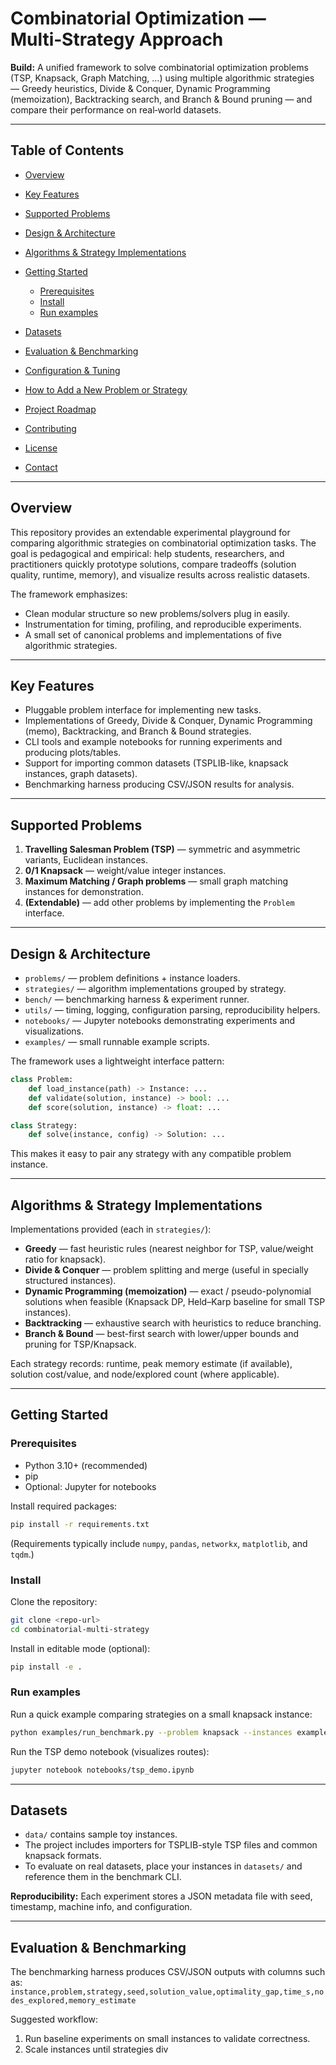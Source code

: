 # Combinatorial Optimization — Multi‑Strategy Approach

**Build:** A unified framework to solve combinatorial optimization problems (TSP, Knapsack, Graph Matching, …) using multiple algorithmic strategies — Greedy heuristics, Divide & Conquer, Dynamic Programming (memoization), Backtracking search, and Branch & Bound pruning — and compare their performance on real‑world datasets.

---

## Table of Contents

* [Overview](#overview)
* [Key Features](#key-features)
* [Supported Problems](#supported-problems)
* [Design & Architecture](#design--architecture)
* [Algorithms & Strategy Implementations](#algorithms--strategy-implementations)
* [Getting Started](#getting-started)

  * [Prerequisites](#prerequisites)
  * [Install](#install)
  * [Run examples](#run-examples)
* [Datasets](#datasets)
* [Evaluation & Benchmarking](#evaluation--benchmarking)
* [Configuration & Tuning](#configuration--tuning)
* [How to Add a New Problem or Strategy](#how-to-add-a-new-problem-or-strategy)
* [Project Roadmap](#project-roadmap)
* [Contributing](#contributing)
* [License](#license)
* [Contact](#contact)

---

## Overview

This repository provides an extendable experimental playground for comparing algorithmic strategies on combinatorial optimization tasks. The goal is pedagogical and empirical: help students, researchers, and practitioners quickly prototype solutions, compare tradeoffs (solution quality, runtime, memory), and visualize results across realistic datasets.

The framework emphasizes:

* Clean modular structure so new problems/solvers plug in easily.
* Instrumentation for timing, profiling, and reproducible experiments.
* A small set of canonical problems and implementations of five algorithmic strategies.

---

## Key Features

* Pluggable problem interface for implementing new tasks.
* Implementations of Greedy, Divide & Conquer, Dynamic Programming (memo), Backtracking, and Branch & Bound strategies.
* CLI tools and example notebooks for running experiments and producing plots/tables.
* Support for importing common datasets (TSPLIB-like, knapsack instances, graph datasets).
* Benchmarking harness producing CSV/JSON results for analysis.

---

## Supported Problems

1. **Travelling Salesman Problem (TSP)** — symmetric and asymmetric variants, Euclidean instances.
2. **0/1 Knapsack** — weight/value integer instances.
3. **Maximum Matching / Graph problems** — small graph matching instances for demonstration.
4. **(Extendable)** — add other problems by implementing the `Problem` interface.

---

## Design & Architecture

* `problems/` — problem definitions + instance loaders.
* `strategies/` — algorithm implementations grouped by strategy.
* `bench/` — benchmarking harness & experiment runner.
* `utils/` — timing, logging, configuration parsing, reproducibility helpers.
* `notebooks/` — Jupyter notebooks demonstrating experiments and visualizations.
* `examples/` — small runnable example scripts.

The framework uses a lightweight interface pattern:

```py
class Problem:
    def load_instance(path) -> Instance: ...
    def validate(solution, instance) -> bool: ...
    def score(solution, instance) -> float: ...

class Strategy:
    def solve(instance, config) -> Solution: ...
```

This makes it easy to pair any strategy with any compatible problem instance.

---

## Algorithms & Strategy Implementations

Implementations provided (each in `strategies/`):

* **Greedy** — fast heuristic rules (nearest neighbor for TSP, value/weight ratio for knapsack).
* **Divide & Conquer** — problem splitting and merge (useful in specially structured instances).
* **Dynamic Programming (memoization)** — exact / pseudo-polynomial solutions when feasible (Knapsack DP, Held–Karp baseline for small TSP instances).
* **Backtracking** — exhaustive search with heuristics to reduce branching.
* **Branch & Bound** — best-first search with lower/upper bounds and pruning for TSP/Knapsack.

Each strategy records: runtime, peak memory estimate (if available), solution cost/value, and node/explored count (where applicable).

---

## Getting Started

### Prerequisites

* Python 3.10+ (recommended)
* pip
* Optional: Jupyter for notebooks

Install required packages:

```bash
pip install -r requirements.txt
```

(Requirements typically include `numpy`, `pandas`, `networkx`, `matplotlib`, and `tqdm`.)

### Install

Clone the repository:

```bash
git clone <repo-url>
cd combinatorial-multi-strategy
```

Install in editable mode (optional):

```bash
pip install -e .
```

### Run examples

Run a quick example comparing strategies on a small knapsack instance:

```bash
python examples/run_benchmark.py --problem knapsack --instances examples/data/knap-01.json --strategies greedy,dp,branch_and_bound --out results/knap-comparison.csv
```

Run the TSP demo notebook (visualizes routes):

```bash
jupyter notebook notebooks/tsp_demo.ipynb
```

---

## Datasets

* `data/` contains sample toy instances.
* The project includes importers for TSPLIB-style TSP files and common knapsack formats.
* To evaluate on real datasets, place your instances in `datasets/` and reference them in the benchmark CLI.

**Reproducibility:** Each experiment stores a JSON metadata file with seed, timestamp, machine info, and configuration.

---

## Evaluation & Benchmarking

The benchmarking harness produces CSV/JSON outputs with columns such as:
`instance,problem,strategy,seed,solution_value,optimality_gap,time_s,nodes_explored,memory_estimate`

Suggested workflow:

1. Run baseline experiments on small instances to validate correctness.
2. Scale instances until strategies div
